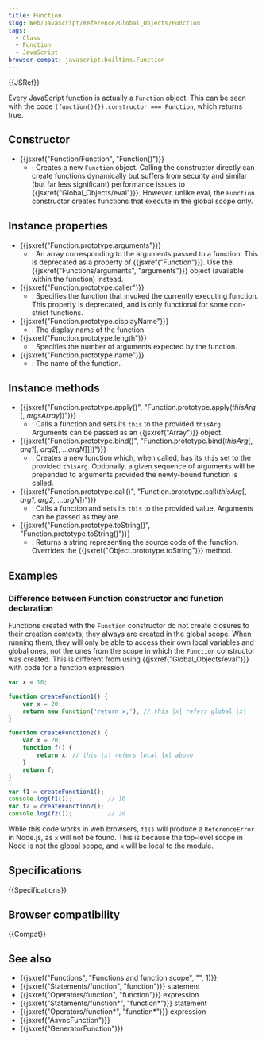 ```yaml
---
title: Function
slug: Web/JavaScript/Reference/Global_Objects/Function
tags:
  - Class
  - Function
  - JavaScript
browser-compat: javascript.builtins.Function
---
```

{{JSRef}}

Every JavaScript function is actually a `Function` object. This can be seen with
the code `(function(){}).constructor === Function`, which returns true.

## Constructor

- {{jsxref("Function/Function", "Function()")}}
  - : Creates a new `Function` object. Calling the constructor directly can
    create functions dynamically but suffers from security and similar (but far
    less significant) performance issues to
    {{jsxref("Global_Objects/eval")}}. However, unlike eval, the
    `Function` constructor creates functions that execute in the global scope
    only.

## Instance properties

- {{jsxref("Function.prototype.arguments")}}
  - : An array corresponding to the arguments passed to a function. This is
    deprecated as a property of {{jsxref("Function")}}. Use the
    {{jsxref("Functions/arguments", "arguments")}} object
    (available within the function) instead.
- {{jsxref("Function.prototype.caller")}}
  - : Specifies the function that invoked the currently executing function. This
    property is deprecated, and is only functional for some non-strict
    functions.
- {{jsxref("Function.prototype.displayName")}}
  - : The display name of the function.
- {{jsxref("Function.prototype.length")}}
  - : Specifies the number of arguments expected by the function.
- {{jsxref("Function.prototype.name")}}
  - : The name of the function.

## Instance methods

- {{jsxref("Function.prototype.apply()", "Function.prototype.apply(<var>thisArg</var> [, <var>argsArray</var>])")}}
  - : Calls a function and sets its `this` to the provided `thisArg`. Arguments
    can be passed as an {{jsxref("Array")}} object.
- {{jsxref("Function.prototype.bind()", "Function.prototype.bind(<var>thisArg</var>[, <var>arg1</var>[, <var>arg2</var>[, ...<var>argN</var>]]])")}}
  - : Creates a new function which, when called, has its `this` set to the
    provided `thisArg`. Optionally, a given sequence of arguments will be
    prepended to arguments provided the newly-bound function is called.
- {{jsxref("Function.prototype.call()", "Function.prototype.call(<var>thisArg</var>[, <var>arg1</var>, <var>arg2</var>, ...<var>argN</var>])")}}
  - : Calls a function and sets its `this` to the provided value. Arguments can
    be passed as they are.
- {{jsxref("Function.prototype.toString()", "Function.prototype.toString()")}}
  - : Returns a string representing the source code of the function. Overrides
    the {{jsxref("Object.prototype.toString")}} method.

## Examples

### Difference between Function constructor and function declaration

Functions created with the `Function` constructor do not create closures to
their creation contexts; they always are created in the global scope. When
running them, they will only be able to access their own local variables and
global ones, not the ones from the scope in which the `Function` constructor was
created. This is different from using
{{jsxref("Global_Objects/eval")}} with code for a function
expression.

```js
var x = 10;

function createFunction1() {
    var x = 20;
    return new Function('return x;'); // this |x| refers global |x|
}

function createFunction2() {
    var x = 20;
    function f() {
        return x; // this |x| refers local |x| above
    }
    return f;
}

var f1 = createFunction1();
console.log(f1());          // 10
var f2 = createFunction2();
console.log(f2());          // 20
```

While this code works in web browsers, `f1()` will produce a `ReferenceError` in
Node.js, as `x` will not be found. This is because the top-level scope in Node
is not the global scope, and `x` will be local to the module.

## Specifications

{{Specifications}}

## Browser compatibility

{{Compat}}

## See also

- {{jsxref("Functions", "Functions and function scope", "", 1)}}
- {{jsxref("Statements/function", "function")}} statement
- {{jsxref("Operators/function", "function")}} expression
- {{jsxref("Statements/function*", "function*")}} statement
- {{jsxref("Operators/function*", "function*")}} expression
- {{jsxref("AsyncFunction")}}
- {{jsxref("GeneratorFunction")}}
